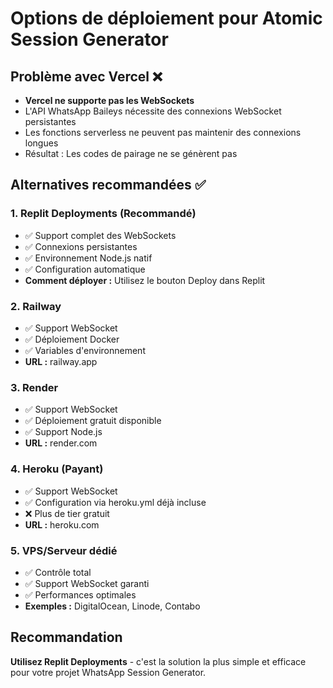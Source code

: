 # Options de déploiement pour Atomic Session Generator

## Problème avec Vercel ❌
- **Vercel ne supporte pas les WebSockets**
- L'API WhatsApp Baileys nécessite des connexions WebSocket persistantes
- Les fonctions serverless ne peuvent pas maintenir des connexions longues
- Résultat : Les codes de pairage ne se génèrent pas

## Alternatives recommandées ✅

### 1. Replit Deployments (Recommandé)
- ✅ Support complet des WebSockets
- ✅ Connexions persistantes
- ✅ Environnement Node.js natif
- ✅ Configuration automatique
- **Comment déployer :** Utilisez le bouton Deploy dans Replit

### 2. Railway
- ✅ Support WebSocket
- ✅ Déploiement Docker
- ✅ Variables d'environnement
- **URL :** railway.app

### 3. Render
- ✅ Support WebSocket
- ✅ Déploiement gratuit disponible
- ✅ Support Node.js
- **URL :** render.com

### 4. Heroku (Payant)
- ✅ Support WebSocket
- ✅ Configuration via heroku.yml déjà incluse
- ❌ Plus de tier gratuit
- **URL :** heroku.com

### 5. VPS/Serveur dédié
- ✅ Contrôle total
- ✅ Support WebSocket garanti
- ✅ Performances optimales
- **Exemples :** DigitalOcean, Linode, Contabo

## Recommandation
**Utilisez Replit Deployments** - c'est la solution la plus simple et efficace pour votre projet WhatsApp Session Generator.